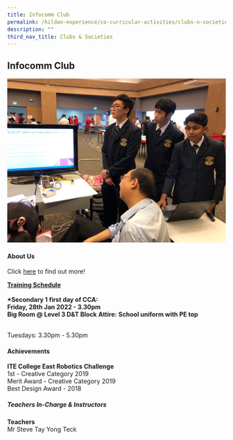 ```yaml
---
title: Infocomm Club
permalink: /hildan-experience/co-curricular-activities/clubs-n-societies/infocomm-club/
description: ""
third_nav_title: Clubs & Societies
---
```

Infocomm Club
-------------



![](/images/CCA/Infocomm%20Club.jpg)


#### About Us

Click [here](/files/CCA/Robotics.pdf) to find out more!

**<u>Training Schedule</u>**<br><br>
**\*Secondary 1 first day of CCA:**  
**Friday, 28th Jan 2022 - 3.30pm  
Big Room @ Level 3 D&T Block**
**Attire:** **School uniform with PE top**<br><br>

Tuesdays: 3.30pm - 5.30pm


#### Achievements

**ITE College East Robotics Challenge**  
1st - Creative Category 2019  
Merit Award - Creative Category 2019  
Best Design Award - 2018


#####  Teachers In-Charge & Instructors

**Teachers**  
Mr Steve Tay Yong Teck